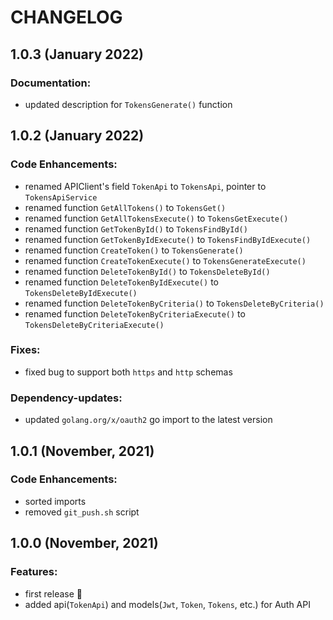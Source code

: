 # CHANGELOG

## 1.0.3 (January 2022)

### Documentation:

* updated description for `TokensGenerate()` function

## 1.0.2 (January 2022)

### Code Enhancements:

* renamed APIClient's field `TokenApi` to `TokensApi`, pointer to `TokensApiService`
* renamed function `GetAllTokens()` to `TokensGet()`
* renamed function `GetAllTokensExecute()` to `TokensGetExecute()`
* renamed function `GetTokenById()` to `TokensFindById()`
* renamed function `GetTokenByIdExecute()` to `TokensFindByIdExecute()`
* renamed function `CreateToken()` to `TokensGenerate()`
* renamed function `CreateTokenExecute()` to `TokensGenerateExecute()`
* renamed function `DeleteTokenById()` to `TokensDeleteById()`
* renamed function `DeleteTokenByIdExecute()` to `TokensDeleteByIdExecute()`
* renamed function `DeleteTokenByCriteria()` to `TokensDeleteByCriteria()`
* renamed function `DeleteTokenByCriteriaExecute()` to `TokensDeleteByCriteriaExecute()`

### Fixes:

* fixed bug to support both `https` and `http` schemas

### Dependency-updates:

* updated `golang.org/x/oauth2` go import to the latest version

## 1.0.1 (November, 2021)

### Code Enhancements:

* sorted imports
* removed `git_push.sh` script

## 1.0.0 (November, 2021)

### Features:

* first release 🎉
* added api(`TokenApi`) and models(`Jwt`, `Token`, `Tokens`, etc.) for Auth API
